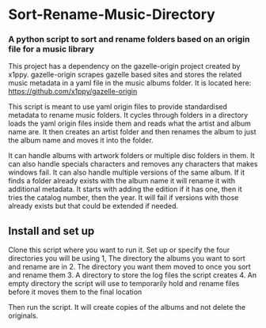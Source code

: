 # Sort-Rename-Music-Directory
### A python script to sort and rename folders based on an origin file for a music library

This project has a dependency on the gazelle-origin project created by x1ppy. gazelle-origin scrapes gazelle based sites and stores the related music metadata in a yaml file in the music albums folder. It is located here:
https://github.com/x1ppy/gazelle-origin

This script is meant to use yaml origin files to provide standardised metadata to rename music folders. It cycles through folders in a directory loads the yaml origin files inside them and reads what the artist and album name are. It then creates an artist folder and then renames the album to just the album name and moves it into the folder.

It can handle albums with artwork folders or multiple disc folders in them. It can also handle specials characters and removes any characters that makes windows fail. It can also handle multiple versions of the same album. If it finds a folder already exists with the album name it will rename it with additional metadata. It starts with adding the edition if it has one, then it tries the catalog number, then the year. It will fail if versions with those already exists but that could be extended if needed.

## Install and set up
Clone this script where you want to run it.
Set up or specify the four directories you will be using
1, The directory the albums you want to sort and rename are in
2. The directory you want them moved to once you sort and rename them
3. A directory to store the log files the script creates
4. An empty directory the script will use to temporarily hold and rename files before it moves them to the final location

Then run the script.  It will create copies of the albums and not delete the originals.
